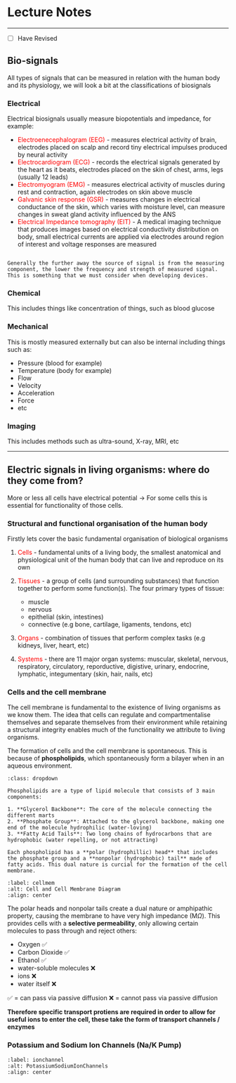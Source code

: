# Lecture Notes

---

- [ ] Have Revised

## Bio-signals

All types of signals that can be measured in relation with the human body and its physiology, we will look a bit at the classifications of biosignals

### Electrical

Electrical biosignals usually measure biopotentials and impedance, for example:

* <span style="color:red">Electroenecephalogram (EEG)</span> - measures electrical activity of brain, electrodes placed on scalp and record tiny electrical impulses produced by neural activity
* <span style="color:red">Electrocardiogram (ECG)</span> - records the electrical signals generated by the heart as it beats, electrodes placed on the skin of chest, arms, legs (usually 12 leads)
* <span style="color:red">Electromyogram (EMG)</span> - measures electrical activity of muscles during rest and contraction, again electrodes on skin above muscle
* <span style="color:red">Galvanic skin response (GSR)</span> - measures changes in electrical conductance of the skin, which varies with moisture level, can measure changes in sweat gland activity influenced by the ANS
* <span style="color:red">Electrical Impedance tomography (EIT)</span> - A medical imaging technique that produces images based on electrical conductivity distribution on body, small electrical currents are applied via electrodes around region of interest and voltage responses are measured

```{note} Note

Generally the further away the source of signal is from the measuring component, the lower the frequency and strength of measured signal. This is something that we must consider when developing devices.
```

### Chemical

This includes things like concentration of things, such as blood glucose

### Mechanical

This is mostly measured externally but can also be internal including things such as:

* Pressure (blood for example)
* Temperature (body for example)
* Flow
* Velocity
* Acceleration
* Force
* etc

### Imaging

This includes methods such as ultra-sound, X-ray, MRI, etc

---

## Electric signals in  living organisms: where do they come from?

More or less all cells have electrical potential -> For some cells this is essential for functionality of those cells.


### Structural and functional organisation of the human body

Firstly lets cover the basic fundamental organisation of biological organisms

1. <span style="color:red"> Cells </span> - fundamental units of a living body, the smallest anatomical and physiological unit of the human body that can live and reproduce on its own

2. <span style="color:red"> Tissues </span> - a group of cells (and surrounding substances) that function together to perform some function(s). The four primary types of tissue:
    * muscle
    * nervous
    * epithelial (skin, intestines)
    * connective (e.g bone, cartilage, ligaments, tendons, etc)

3. <span style="color:red"> Organs </span> - combination of tissues that perform complex tasks (e.g kidneys, liver, heart, etc)

4. <span style="color:red"> Systems </span> - there are 11 major organ systems: muscular, skeletal, nervous, respiratory, circulatory, reporductive, digistive, urinary, endocrine, lymphatic, integumentary (skin, hair, nails, etc)

### Cells and the cell membrane

The cell membrane is fundamental to the existence of living organisms as we know them. The idea that cells can regulate and compartmentalise themselves and separate themselves from their environment while retaining a structural integrity enables much of the functionality we attribute to living organisms.

The formation of cells and the cell membrane is spontaneous. This is because of **phospholipids**, which spontaneously form a bilayer when in an aqueous environment.

```{hint} What are phospholipids?
:class: dropdown

Phospholipids are a type of lipid molecule that consists of 3 main components:

1. **Glycerol Backbone**: The core of the molecule connecting the different marts
2. **Phosphate Group**: Attached to the glycerol backbone, making one end of the molecule hydrophilic (water-loving)
3. **Fatty Acid Tails**: Two long chains of hydrocarbons that are hydrophobic (water repelling, or not attracting)

Each phospholipid has a **polar (hydrophillic) head** that includes the phosphate group and a **nonpolar (hydrophobic) tail** made of fatty acids. This dual nature is curcial for the formation of the cell membrane.

```

```{figure} ..\Images\L2\cellstruc.png
:label: cellmem
:alt: Cell and Cell Membrane Diagram
:align: center
```

The polar heads and nonpolar tails create a dual nature or amphipathic property, causing the membrane to have very high impedance (M$\Omega$). This provides cells with a **selective permeability**, only allowing certain molecules to pass through and reject others:

* Oxygen ✅
* Carbon Dioxide ✅
* Ethanol ✅
* water-soluble molecules ❌
* ions ❌
* water itself ❌

✅ = can pass via passive diffusion
❌ = cannot pass via passive diffusion

**Therefore specific transport protiens are required in order to allow for useful ions to enter the cell, these take the form of transport channels / enzymes** 

### Potassium and Sodium Ion Channels (Na/K Pump)


```{figure} ..\Images\L2\nak.png
:label: ionchannel
:alt: PotassiumSodiumIonChannels
:align: center
```
